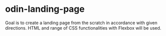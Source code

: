 # odin-landing-page
Goal is to create a landing page from the scratch in accordance with given directions. HTML and range of CSS functionalities with Flexbox will be used.